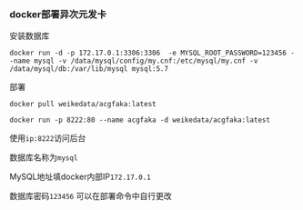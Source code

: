 ### docker部署异次元发卡

安装数据库

```
docker run -d -p 172.17.0.1:3306:3306  -e MYSQL_ROOT_PASSWORD=123456 --name mysql -v /data/mysql/config/my.cnf:/etc/mysql/my.cnf -v /data/mysql/db:/var/lib/mysql mysql:5.7
```


部署

```
docker pull weikedata/acgfaka:latest
```

```
docker run -p 8222:80 --name acgfaka -d weikedata/acgfaka:latest
```

使用`ip:8222`访问后台

数据库名称为`mysql`

MySQL地址填docker内部IP`172.17.0.1`

数据库密码`123456` 可以在部署命令中自行更改
